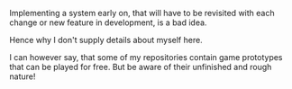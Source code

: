 Implementing a system early on, that will have to be revisited with each change or new feature in development, is a bad idea.

Hence why I don't supply details about myself here.

I can however say, that some of my repositories contain game prototypes that can be played for free. But be aware of their unfinished and rough nature!

